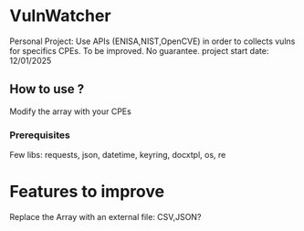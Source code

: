 # VulnWatcher
Personal Project: Use APIs (ENISA,NIST,OpenCVE) in order to collects vulns for specifics CPEs.
To be improved. No guarantee.
project start date: 12/01/2025

## How to use ?
Modify the array with your CPEs

### Prerequisites 
Few libs:
requests, json, datetime, keyring, docxtpl, os, re

# Features  to improve 
Replace the Array with an external file: CSV,JSON?
